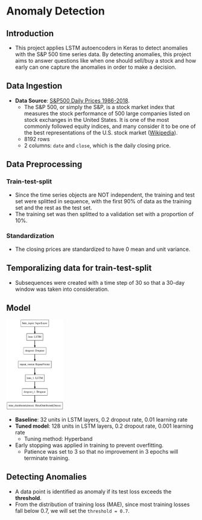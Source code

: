 # Anomaly Detection
## Introduction
- This project applies LSTM autoencoders in Keras to detect anomalies with the S&P 500 time series data. By detecting anomalies, this project aims to answer questions like when one should sell/buy a stock and how early can one capture the anomalies in order to make a decision.

## Data Ingestion
- **Data Source**: [S&P500 Daily Prices 1986-2018](https://www.kaggle.com/pdquant/sp500-daily-19862018).
  - The S&P 500, or simply the S&P, is a stock market index that measures the stock performance of 500 large companies listed on stock exchanges in the United States. It is one of the most commonly followed equity indices, and many consider it to be one of the best representations of the U.S. stock market ([Wikipedia](https://en.wikipedia.org/wiki/S%26P_500_Index)).
  - 8192 rows
  - 2 columns: `date` and `close`, which is the daily closing price.
  
## Data Preprocessing
### Train-test-split
- Since the time series objects are NOT independent, the training and test set were splitted in sequence, with the first 90% of data as the training set and the rest as the test set.
- The training set was then splitted to a validation set with a proportion of 10%.
### Standardization
- The closing prices are standardized to have 0 mean and unit variance.

## Temporalizing data for train-test-split
- Subsequences were created with a time step of 30 so that a 30-day window was taken into consideration.

## Model
<img src="https://github.com/lullaby1024/Anomaly_Detection/blob/master/model.png" width="30%">

- **Baseline**: 32 units in LSTM layers, 0.2 dropout rate, 0.01 learning rate
- **Tuned model**: 128 units in LSTM layers, 0.2 dropout rate, 0.001 learning rate
  - Tuning method: Hyperband
- Early stopping was applied in training to prevent overfitting. 
  - Patience was set to 3 so that no improvement in 3 epochs will terminate training.


## Detecting Anomalies
- A data point is identified as anomaly if its test loss exceeds the **threshold**.
- From the distribution of training loss (MAE), since most training losses fall below 0.7, we will set the `threshold = 0.7`.

